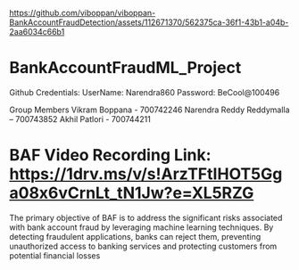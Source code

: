 https://github.com/viboppan/viboppan-BankAccountFraudDetection/assets/112671370/562375ca-36f1-43b1-a04b-2aa6034c66b1

# BankAccountFraudML_Project

Github Credentials:
   UserName: Narendra860
   Password: BeCool@100496
   
Group Members
  Vikram Boppana - 700742246
  Narendra Reddy Reddymalla – 700743852
  Akhil Patlori   -   700744211
   
# BAF Video Recording Link: https://1drv.ms/v/s!ArzTFtIHOT5Gga08x6vCrnLt_tN1Jw?e=XL5RZG

The primary objective of BAF is to address the significant risks associated with bank account fraud by leveraging machine learning techniques. By detecting fraudulent applications, banks can reject them, preventing unauthorized access to banking services and protecting customers from potential financial losses

